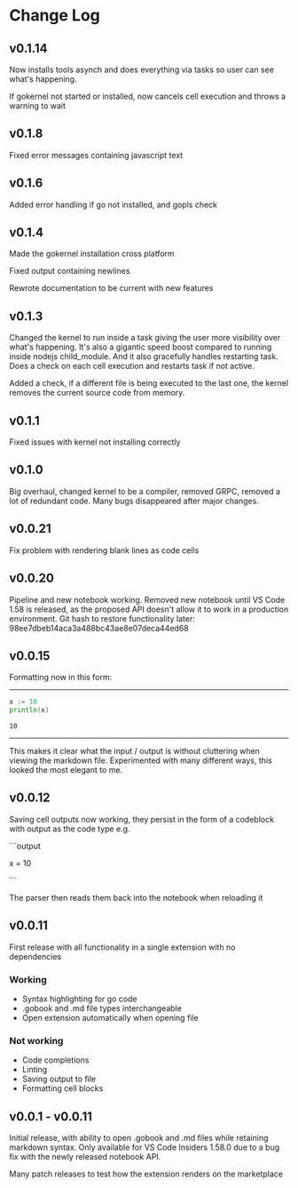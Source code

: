 
# Change Log

## v0.1.14
Now installs tools asynch and does everything via tasks so user can see what's happening.

If gokernel not started or installed, now cancels cell execution and throws a warning to wait

## v0.1.8
Fixed error messages containing javascript text

## v0.1.6
Added error handling if go not installed, and gopls check

## v0.1.4
Made the gokernel installation cross platform

Fixed output containing newlines

Rewrote documentation to be current with new features

## v0.1.3
Changed the kernel to run inside a task giving the user more visibility over what's happening. It's also a gigantic speed boost compared to running inside nodejs child_module. And it also gracefully handles restarting task. Does a check on each cell execution and restarts task if not active.

Added a check, if a different file is being executed to the last one, the kernel removes the current source code from memory.

## v0.1.1
Fixed issues with kernel not installing correctly

## v0.1.0
Big overhaul, changed kernel to be a compiler, removed GRPC, removed a lot of redundant code. Many bugs disappeared after major changes.

## v0.0.21
Fix problem with rendering blank lines as code cells

## v0.0.20
Pipeline and new notebook working. Removed new notebook until VS Code 1.58 is released, as the proposed API doesn't allow it to work in a production environment. 
Git hash to restore functionality later: 98ee7dbeb14aca3a488bc43ae8e07deca44ed68

## v0.0.15
Formatting now in this form: 

---
```go
x := 10
println(x)
```
```output
10
```
---
This makes it clear what the input / output is without cluttering when viewing the markdown file. Experimented with many different ways, this looked the most elegant to me.

## v0.0.12
Saving cell outputs now working, they persist in the form of a codeblock with output as the code type e.g.

\`\`\`output

x = 10

\`\`\`

The parser then reads them back into the notebook when reloading it

## v0.0.11

First release with all functionality in a single extension with no dependencies
### Working
- Syntax highlighting for go code
- .gobook and .md file types interchangeable
- Open extension automatically when opening file
### Not working
- Code completions
- Linting
- Saving output to file
- Formatting cell blocks

## v0.0.1 - v0.0.11

Initial release, with ability to open .gobook and .md files while retaining markdown syntax. Only available for VS Code Insiders 1.58.0 due to a bug fix with the newly released notebook API.

Many patch releases to test how the extension renders on the marketplace